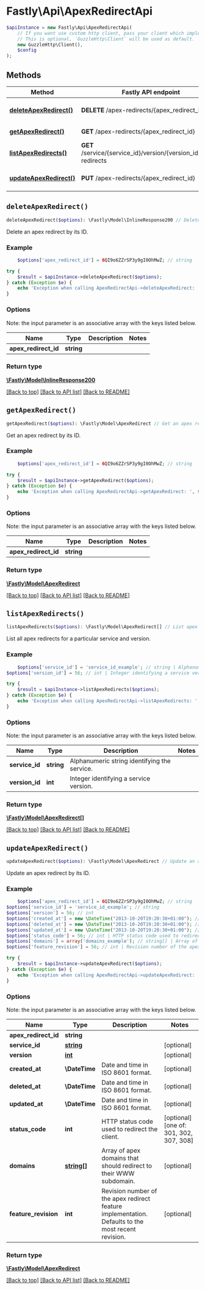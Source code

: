 # Fastly\Api\ApexRedirectApi


```php
$apiInstance = new Fastly\Api\ApexRedirectApi(
    // If you want use custom http client, pass your client which implements `GuzzleHttp\ClientInterface`.
    // This is optional, `GuzzleHttp\Client` will be used as default.
    new GuzzleHttp\Client(),
    $config
);
```

## Methods

Method | Fastly API endpoint | Description
------------- | ------------- | -------------
[**deleteApexRedirect()**](ApexRedirectApi.md#deleteApexRedirect) | **DELETE** /apex-redirects/{apex_redirect_id} | Delete an apex redirect
[**getApexRedirect()**](ApexRedirectApi.md#getApexRedirect) | **GET** /apex-redirects/{apex_redirect_id} | Get an apex redirect
[**listApexRedirects()**](ApexRedirectApi.md#listApexRedirects) | **GET** /service/{service_id}/version/{version_id}/apex-redirects | List apex redirects
[**updateApexRedirect()**](ApexRedirectApi.md#updateApexRedirect) | **PUT** /apex-redirects/{apex_redirect_id} | Update an apex redirect


## `deleteApexRedirect()`

```php
deleteApexRedirect($options): \Fastly\Model\InlineResponse200 // Delete an apex redirect
```

Delete an apex redirect by its ID.

### Example
```php
    $options['apex_redirect_id'] = 6QI9o6ZZrSP3y9gI0OhMwZ; // string

try {
    $result = $apiInstance->deleteApexRedirect($options);
} catch (Exception $e) {
    echo 'Exception when calling ApexRedirectApi->deleteApexRedirect: ', $e->getMessage(), PHP_EOL;
}
```

### Options

Note: the input parameter is an associative array with the keys listed below.

Name | Type | Description  | Notes
------------- | ------------- | ------------- | -------------
**apex_redirect_id** | **string** |  |

### Return type

[**\Fastly\Model\InlineResponse200**](../Model/InlineResponse200.md)

[[Back to top]](#) [[Back to API list]](../../README.md#endpoints)
[[Back to README]](../../README.md)

## `getApexRedirect()`

```php
getApexRedirect($options): \Fastly\Model\ApexRedirect // Get an apex redirect
```

Get an apex redirect by its ID.

### Example
```php
    $options['apex_redirect_id'] = 6QI9o6ZZrSP3y9gI0OhMwZ; // string

try {
    $result = $apiInstance->getApexRedirect($options);
} catch (Exception $e) {
    echo 'Exception when calling ApexRedirectApi->getApexRedirect: ', $e->getMessage(), PHP_EOL;
}
```

### Options

Note: the input parameter is an associative array with the keys listed below.

Name | Type | Description  | Notes
------------- | ------------- | ------------- | -------------
**apex_redirect_id** | **string** |  |

### Return type

[**\Fastly\Model\ApexRedirect**](../Model/ApexRedirect.md)

[[Back to top]](#) [[Back to API list]](../../README.md#endpoints)
[[Back to README]](../../README.md)

## `listApexRedirects()`

```php
listApexRedirects($options): \Fastly\Model\ApexRedirect[] // List apex redirects
```

List all apex redirects for a particular service and version.

### Example
```php
    $options['service_id'] = 'service_id_example'; // string | Alphanumeric string identifying the service.
$options['version_id'] = 56; // int | Integer identifying a service version.

try {
    $result = $apiInstance->listApexRedirects($options);
} catch (Exception $e) {
    echo 'Exception when calling ApexRedirectApi->listApexRedirects: ', $e->getMessage(), PHP_EOL;
}
```

### Options

Note: the input parameter is an associative array with the keys listed below.

Name | Type | Description  | Notes
------------- | ------------- | ------------- | -------------
**service_id** | **string** | Alphanumeric string identifying the service. |
**version_id** | **int** | Integer identifying a service version. |

### Return type

[**\Fastly\Model\ApexRedirect[]**](../Model/ApexRedirect.md)

[[Back to top]](#) [[Back to API list]](../../README.md#endpoints)
[[Back to README]](../../README.md)

## `updateApexRedirect()`

```php
updateApexRedirect($options): \Fastly\Model\ApexRedirect // Update an apex redirect
```

Update an apex redirect by its ID.

### Example
```php
    $options['apex_redirect_id'] = 6QI9o6ZZrSP3y9gI0OhMwZ; // string
$options['service_id'] = 'service_id_example'; // string
$options['version'] = 56; // int
$options['created_at'] = new \DateTime("2013-10-20T19:20:30+01:00"); // \DateTime | Date and time in ISO 8601 format.
$options['deleted_at'] = new \DateTime("2013-10-20T19:20:30+01:00"); // \DateTime | Date and time in ISO 8601 format.
$options['updated_at'] = new \DateTime("2013-10-20T19:20:30+01:00"); // \DateTime | Date and time in ISO 8601 format.
$options['status_code'] = 56; // int | HTTP status code used to redirect the client.
$options['domains'] = array('domains_example'); // string[] | Array of apex domains that should redirect to their WWW subdomain.
$options['feature_revision'] = 56; // int | Revision number of the apex redirect feature implementation. Defaults to the most recent revision.

try {
    $result = $apiInstance->updateApexRedirect($options);
} catch (Exception $e) {
    echo 'Exception when calling ApexRedirectApi->updateApexRedirect: ', $e->getMessage(), PHP_EOL;
}
```

### Options

Note: the input parameter is an associative array with the keys listed below.

Name | Type | Description  | Notes
------------- | ------------- | ------------- | -------------
**apex_redirect_id** | **string** |  |
**service_id** | [**string**](../Model/string.md) |  | [optional]
**version** | [**int**](../Model/int.md) |  | [optional]
**created_at** | **\DateTime** | Date and time in ISO 8601 format. | [optional]
**deleted_at** | **\DateTime** | Date and time in ISO 8601 format. | [optional]
**updated_at** | **\DateTime** | Date and time in ISO 8601 format. | [optional]
**status_code** | **int** | HTTP status code used to redirect the client. | [optional] [one of: 301, 302, 307, 308]
**domains** | [**string[]**](../Model/string.md) | Array of apex domains that should redirect to their WWW subdomain. | [optional]
**feature_revision** | **int** | Revision number of the apex redirect feature implementation. Defaults to the most recent revision. | [optional]

### Return type

[**\Fastly\Model\ApexRedirect**](../Model/ApexRedirect.md)

[[Back to top]](#) [[Back to API list]](../../README.md#endpoints)
[[Back to README]](../../README.md)
